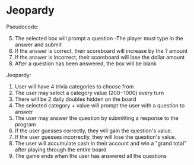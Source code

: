 # Jeopardy
Pseudocode:

<!-- 1. Prompt a welcome note to the player and explain the game -->
<!-- 2. Ask the player to submit their first name -->
<!-- 3. Display the submitted name on the scoreboard -->
<!-- 4. Prompt the player to select their first question by clicking on a box -->
5. The selected box will prompt a question
    -The player must type in the answer and submit
6. If the answer is correct, their scoreboard will increase by the ? amount
7. If the answer is incorrect, their scoreboard will lose the dollar amount
8. After a question has been answered, the box will be blank



Jeopardy:

1. User will have 4 trivia categories to choose from
2. The user may select a category value ($200-$1000) every turn
3. There will be 2 daily doubles hidden on the board
4. The selected category + value will prompt the user with a question to answer
5. The user may answer the question by submitting a response to the program
6. If the user guesses correctly, they will gain the question's value.
7. If the user guesses incorrectly, they will lose the question's value.
8. The user will accumulate cash in their account and win a "grand total" after playing through the entire board
9. The game ends when the user has answered all the questions
